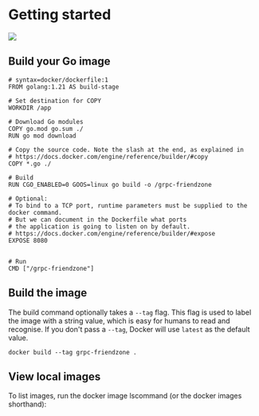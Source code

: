 # Getting started
![](https://github.com/rfyiamcool/golang_logo/blob/master/gif/golang_jump.gif)
## Build your Go image
```
# syntax=docker/dockerfile:1
FROM golang:1.21 AS build-stage

# Set destination for COPY
WORKDIR /app

# Download Go modules
COPY go.mod go.sum ./
RUN go mod download

# Copy the source code. Note the slash at the end, as explained in
# https://docs.docker.com/engine/reference/builder/#copy
COPY *.go ./

# Build
RUN CGO_ENABLED=0 GOOS=linux go build -o /grpc-friendzone

# Optional:
# To bind to a TCP port, runtime parameters must be supplied to the docker command.
# But we can document in the Dockerfile what ports
# the application is going to listen on by default.
# https://docs.docker.com/engine/reference/builder/#expose
EXPOSE 8080


# Run
CMD ["/grpc-friendzone"]
```
## Build the image
The build command optionally takes a `--tag` flag. This flag is used to label the image with a string value, which is easy for humans to read and recognise. If you don't pass a `--tag`, Docker will use `latest` as the default value.
```
docker build --tag grpc-friendzone . 
```
## View local images
To list images, run the docker image lscommand (or the docker images shorthand):
<div>
  <img>
</div>
